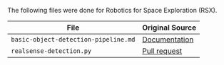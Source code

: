 The following files were done for Robotics for Space Exploration (RSX).

| File                                 | Original Source |
| ------------------------------------ | --------------- |
| `basic-object-detection-pipeline.md` | [Documentation](https://github.com/rsx-utoronto/rsx-rover/wiki/Software-Resources#object-detection) |
| `realsense-detection.py` | [Pull request](https://github.com/rsx-utoronto/rsx-rover/pull/44) |
